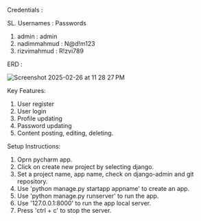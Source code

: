 Credentials : 

SL. Usernames : Passwords
1.  admin     : admin
2.  nadimmahmud : N@d!m123
3.  rizvimahmud : R!zvi789

ERD :

![Screenshot 2025-02-26 at 11 28 27 PM](https://github.com/user-attachments/assets/932df97b-c5b4-40c4-a02c-c89e0d38daaf)

Key Features:

1. User register
2. User login
3. Profile updating
4. Password updating
5. Content posting, editing, deleting.

Setup Instructions:

1. Oprn pycharm app.
2. Click on create new project by selecting django.
3. Set a project name, app name, check on django-admin and git repository.
4. Use 'python manage.py startapp appname' to create an app.
5. Use 'python manage.py runserver' to run the app.
6. Use '127.0.0.1:8000' to run the app local server.
7. Press 'ctrl + c' to stop the server.
